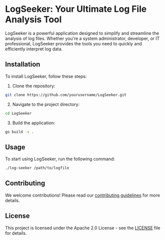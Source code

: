 <!---
  Copyright 2024 OCode

  SPDX-License-Identifier: Apache-2.0
-->

# LogSeeker: Your Ultimate Log File Analysis Tool

LogSeeker is a powerful application designed to simplify and streamline the analysis of log files. Whether you're a system administrator, developer, or IT professional, LogSeeker provides the tools you need to quickly and efficiently interpret log data.

## Installation

To install LogSeeker, follow these steps:

1. Clone the repository:

```sh
git clone https://github.com/yourusername/LogSeeker.git
```

2. Navigate to the project directory:

```sh
cd LogSeeker
```

3. Build the application:

```sh
go build -v .
```

## Usage

To start using LogSeeker, run the following command:

```sh
./log-seeker /path/to/logfile
```

## Contributing

We welcome contributions! Please read our [contributing guidelines](CONTRIBUTING.md) for more details.

## License

This project is licensed under the Apache 2.0 License - see the [LICENSE](LICENSE) file for details.
